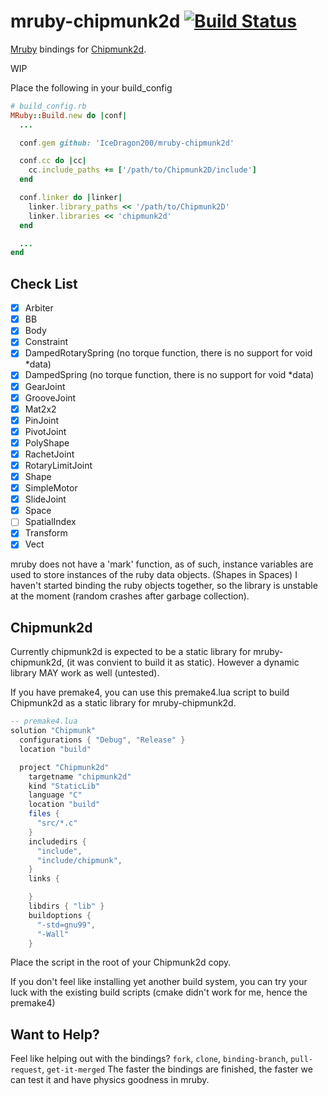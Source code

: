# mruby-chipmunk2d [![Build Status](https://travis-ci.org/IceDragon200/mruby-chipmunk2d.svg?branch=master)](https://travis-ci.org/IceDragon200/mruby-chipmunk2d)
[Mruby](https://github.com/mruby/mruby) bindings for [Chipmunk2d](https://github.com/slembcke/Chipmunk2D).

WIP

Place the following in your build_config
```ruby
# build_config.rb
MRuby::Build.new do |conf|
  ...

  conf.gem github: 'IceDragon200/mruby-chipmunk2d'

  conf.cc do |cc|
    cc.include_paths += ['/path/to/Chipmunk2D/include']
  end

  conf.linker do |linker|
    linker.library_paths << '/path/to/Chipmunk2D'
    linker.libraries << 'chipmunk2d'
  end

  ...
end
```

## Check List
* [x] Arbiter
* [x] BB
* [x] Body
* [x] Constraint
* [x] DampedRotarySpring  (no torque function, there is no support for void *data)
* [x] DampedSpring        (no torque function, there is no support for void *data)
* [x] GearJoint
* [x] GrooveJoint
* [x] Mat2x2
* [x] PinJoint
* [x] PivotJoint
* [x] PolyShape
* [x] RachetJoint
* [x] RotaryLimitJoint
* [x] Shape
* [x] SimpleMotor
* [x] SlideJoint
* [x] Space
* [ ] SpatialIndex
* [x] Transform
* [x] Vect

mruby does not have a 'mark' function, as of such, instance variables are used
to store instances of the ruby data objects. (Shapes in Spaces)
I haven't started binding the ruby objects together, so the library is unstable
at the moment (random crashes after garbage collection).

## Chipmunk2d
Currently chipmunk2d is expected to be a static library for mruby-chipmunk2d,
(it was convient to build it as static).
However a dynamic library MAY work as well (untested).

If you have premake4, you can use this premake4.lua script to build Chipmunk2d
as a static library for mruby-chipmunk2d.
```lua
-- premake4.lua
solution "Chipmunk"
  configurations { "Debug", "Release" }
  location "build"

  project "Chipmunk2d"
    targetname "chipmunk2d"
    kind "StaticLib"
    language "C"
    location "build"
    files {
      "src/*.c"
    }
    includedirs {
      "include",
      "include/chipmunk",
    }
    links {

    }
    libdirs { "lib" }
    buildoptions {
      "-std=gnu99",
      "-Wall"
    }
```
Place the script in the root of your Chipmunk2d copy.

If you don't feel like installing yet another build system, you can try
your luck with the existing build scripts
(cmake didn't work for me, hence the premake4)

## Want to Help?
Feel like helping out with the bindings?
`fork`, `clone`, `binding-branch`, `pull-request`, `get-it-merged`
The faster the bindings are finished, the faster we can test it and have physics
goodness in mruby.
